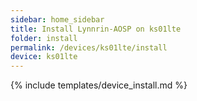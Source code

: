 ```yaml
---
sidebar: home_sidebar
title: Install Lynnrin-AOSP on ks01lte
folder: install
permalink: /devices/ks01lte/install
device: ks01lte
---
```

{% include templates/device_install.md %}
